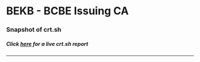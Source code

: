# BEKB - BCBE Issuing CA
### Snapshot of crt.sh
##### Click [here](https://crt.sh/?q=4BBAC72E34D608071C598BBCD9EA6229792D65B0163B420AB1737A65DACD0071) for a live crt.sh report

---
